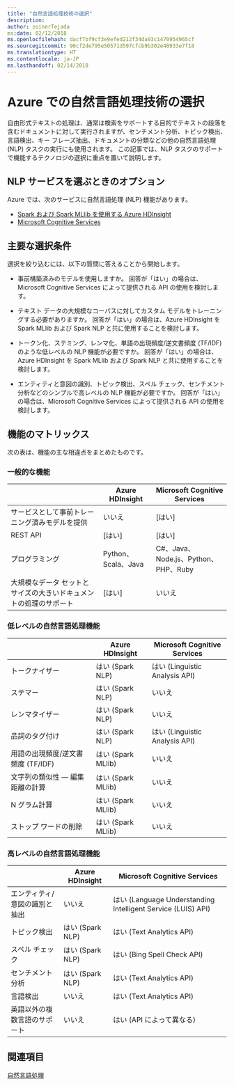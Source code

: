 ```yaml
---
title: "自然言語処理技術の選択"
description: 
author: zoinerTejada
ms:date: 02/12/2018
ms.openlocfilehash: dacf7bf9cf3e9efed212f34da93c1470954965cf
ms.sourcegitcommit: 90cf2de795e50571d597cfcb9b302e48933e7f18
ms.translationtype: HT
ms.contentlocale: ja-JP
ms.lasthandoff: 02/14/2018
---
```

# <a name="choosing-a-natural-language-processing-technology-in-azure"></a>Azure での自然言語処理技術の選択

自由形式テキストの処理は、通常は検索をサポートする目的でテキストの段落を含むドキュメントに対して実行されますが、センチメント分析、トピック検出、言語検出、キー フレーズ抽出、ドキュメントの分類などの他の自然言語処理 (NLP) タスクの実行にも使用されます。 この記事では、NLP タスクのサポートで機能するテクノロジの選択に重点を置いて説明します。

## <a name="what-are-your-options-when-choosing-an-nlp-service"></a>NLP サービスを選ぶときのオプション

Azure では、次のサービスに自然言語処理 (NLP) 機能があります。

- [Spark および Spark MLlib を使用する Azure HDInsight](/azure/hdinsight/spark/apache-spark-overview)
- [Microsoft Cognitive Services](/azure/#pivot=products&panel=cognitive)

## <a name="key-selection-criteria"></a>主要な選択条件

選択を絞り込むには、以下の質問に答えることから開始します。

- 事前構築済みのモデルを使用しますか。 回答が「はい」の場合は、Microsoft Cognitive Services によって提供される API の使用を検討します。

- テキスト データの大規模なコーパスに対してカスタム モデルをトレーニングする必要がありますか。 回答が「はい」の場合は、Azure HDInsight を Spark MLlib および Spark NLP と共に使用することを検討します。

- トークン化、ステミング、レンマ化、単語の出現頻度/逆文書頻度 (TF/IDF) のような低レベルの NLP 機能が必要ですか。 回答が「はい」の場合は、Azure HDInsight を Spark MLlib および Spark NLP と共に使用することを検討します。

- エンティティと意図の識別、トピック検出、スペル チェック、センチメント分析などのシンプルで高レベルの NLP 機能が必要ですか。 回答が「はい」の場合は、Microsoft Cognitive Services によって提供される API の使用を検討します。

## <a name="capability-matrix"></a>機能のマトリックス

次の表は、機能の主な相違点をまとめたものです。  

### <a name="general-capabilities"></a>一般的な機能

| | Azure HDInsight | Microsoft Cognitive Services |
| --- | --- | --- |
| サービスとして事前トレーニング済みモデルを提供 | いいえ  | [はい] |
| REST API | [はい] | [はい] |
| プログラミング | Python、Scala、Java | C#、Java、Node.js、Python、PHP、Ruby |
| 大規模なデータ セットとサイズの大きいドキュメントの処理のサポート | [はい] | いいえ  |

### <a name="low-level-natural-language-processing-capabilities"></a>低レベルの自然言語処理機能

| | Azure HDInsight | Microsoft Cognitive Services |  
| --- | --- | --- | 
| トークナイザー | はい (Spark NLP) | はい (Linguistic Analysis API) |
| ステマー | はい (Spark NLP) | いいえ  |
| レンマタイザー | はい (Spark NLP) | いいえ  |
| 品詞のタグ付け | はい (Spark NLP) | はい (Linguistic Analysis API) |
| 用語の出現頻度/逆文書頻度 (TF/IDF) | はい (Spark MLlib) | いいえ  |
| 文字列の類似性 &mdash; 編集距離の計算 | はい (Spark MLlib) | いいえ  |
| N グラム計算 | はい (Spark MLlib) | いいえ  |
| ストップ ワードの削除 | はい (Spark MLlib) | いいえ  |

### <a name="high-level-natural-language-processing-capabilities"></a>高レベルの自然言語処理機能

| | Azure HDInsight | Microsoft Cognitive Services |
| --- | --- | --- | 
| エンティティ/意図の識別と抽出 | いいえ  | はい (Language Understanding Intelligent Service (LUIS) API) |    
| トピック検出 | はい (Spark NLP) | はい (Text Analytics API) |
| スペル チェック | はい (Spark NLP) | はい (Bing Spell Check API) |
| センチメント分析 | はい (Spark NLP) | はい (Text Analytics API) |
| 言語検出 | いいえ  | はい (Text Analytics API) |
| 英語以外の複数言語のサポート | いいえ  | はい (API によって異なる) |

## <a name="see-also"></a>関連項目

[自然言語処理](../scenarios/natural-language-processing.md)